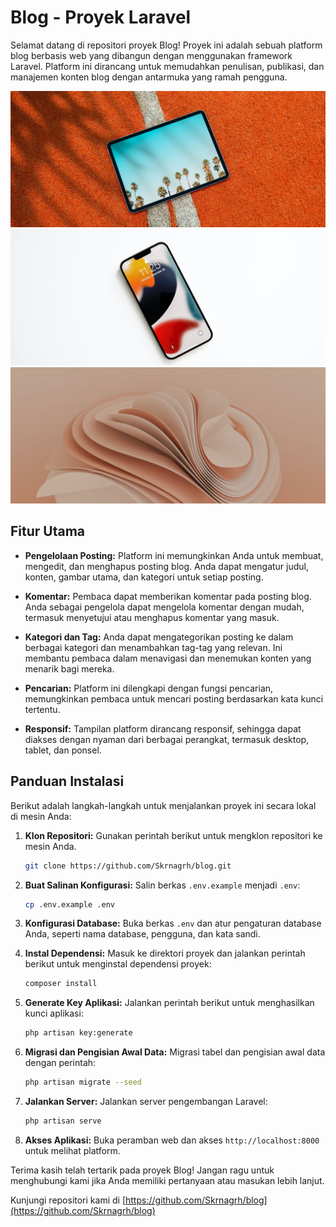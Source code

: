 # Blog - Proyek Laravel

Selamat datang di repositori proyek Blog! Proyek ini adalah sebuah platform blog berbasis web yang dibangun dengan menggunakan framework Laravel. Platform ini dirancang untuk memudahkan penulisan, publikasi, dan manajemen konten blog dengan antarmuka yang ramah pengguna.

<div id="carouselExampleControls" class="carousel slide" data-ride="carousel">
  <div class="carousel-inner">
    <div class="carousel-item active">
      <img src="https://github.com/Skrnagrh/blog/raw/main/public/img/home/post-slide-1.jpg" class="d-block w-100" alt="Screenshot 1">
    </div>
    <div class="carousel-item">
      <img src="https://github.com/Skrnagrh/blog/raw/main/public/img/home/post-slide-2.jpg" class="d-block w-100" alt="Screenshot 2">
    </div>
    <div class="carousel-item">
      <img src="https://github.com/Skrnagrh/blog/raw/main/public/img/home/post-slide-3.jpg" class="d-block w-100" alt="Screenshot 3">
    </div>
  </div>
</div>


## Fitur Utama

- **Pengelolaan Posting:** Platform ini memungkinkan Anda untuk membuat, mengedit, dan menghapus posting blog. Anda dapat mengatur judul, konten, gambar utama, dan kategori untuk setiap posting.

- **Komentar:** Pembaca dapat memberikan komentar pada posting blog. Anda sebagai pengelola dapat mengelola komentar dengan mudah, termasuk menyetujui atau menghapus komentar yang masuk.

- **Kategori dan Tag:** Anda dapat mengategorikan posting ke dalam berbagai kategori dan menambahkan tag-tag yang relevan. Ini membantu pembaca dalam menavigasi dan menemukan konten yang menarik bagi mereka.

- **Pencarian:** Platform ini dilengkapi dengan fungsi pencarian, memungkinkan pembaca untuk mencari posting berdasarkan kata kunci tertentu.

- **Responsif:** Tampilan platform dirancang responsif, sehingga dapat diakses dengan nyaman dari berbagai perangkat, termasuk desktop, tablet, dan ponsel.

## Panduan Instalasi

Berikut adalah langkah-langkah untuk menjalankan proyek ini secara lokal di mesin Anda:

1. **Klon Repositori:** Gunakan perintah berikut untuk mengklon repositori ke mesin Anda.
   ```bash
   git clone https://github.com/Skrnagrh/blog.git
   ```

2. **Buat Salinan Konfigurasi:** Salin berkas `.env.example` menjadi `.env`:
   ```bash
   cp .env.example .env
   ```

3. **Konfigurasi Database:** Buka berkas `.env` dan atur pengaturan database Anda, seperti nama database, pengguna, dan kata sandi.

4. **Instal Dependensi:** Masuk ke direktori proyek dan jalankan perintah berikut untuk menginstal dependensi proyek:
   ```bash
   composer install
   ```

5. **Generate Key Aplikasi:** Jalankan perintah berikut untuk menghasilkan kunci aplikasi:
   ```bash
   php artisan key:generate
   ```

6. **Migrasi dan Pengisian Awal Data:** Migrasi tabel dan pengisian awal data dengan perintah:
   ```bash
   php artisan migrate --seed
   ```

7. **Jalankan Server:** Jalankan server pengembangan Laravel:
   ```bash
   php artisan serve
   ```

8. **Akses Aplikasi:** Buka peramban web dan akses `http://localhost:8000` untuk melihat platform.

Terima kasih telah tertarik pada proyek Blog! Jangan ragu untuk menghubungi kami jika Anda memiliki pertanyaan atau masukan lebih lanjut.

Kunjungi repositori kami di [https://github.com/Skrnagrh/blog](https://github.com/Skrnagrh/blog)
